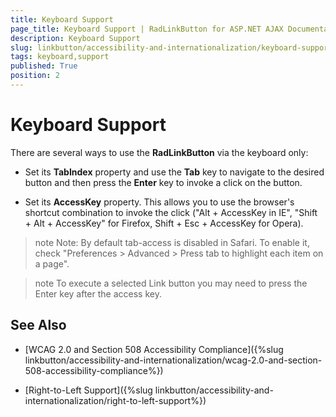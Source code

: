 ```yaml
---
title: Keyboard Support
page_title: Keyboard Support | RadLinkButton for ASP.NET AJAX Documentation
description: Keyboard Support
slug: linkbutton/accessibility-and-internationalization/keyboard-support
tags: keyboard,support
published: True
position: 2
---
```


# Keyboard Support

There are several ways to use the **RadLinkButton** via the keyboard only:

* Set its **TabIndex** property and use the **Tab** key to navigate to the desired button and then press the **Enter** key to invoke a click on the button.

* Set its **AccessKey** property. This allows you to use the browser's shortcut combination to invoke the click ("Alt + AccessKey in IE", "Shift + Alt + AccessKey" for Firefox, Shift + Esc + AccessKey for Opera).

>note Note: By default tab-access is disabled in Safari. To enable it, check "Preferences > Advanced > Press tab to highlight each item on a page".

>note To execute a selected Link button you may need to press the Enter key after the access key.

## See Also

 * [WCAG 2.0 and Section 508 Accessibility Compliance]({%slug linkbutton/accessibility-and-internationalization/wcag-2.0-and-section-508-accessibility-compliance%})

 * [Right-to-Left Support]({%slug linkbutton/accessibility-and-internationalization/right-to-left-support%})
